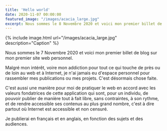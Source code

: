 ```yaml
---
title: 'Hello world'
date: 2020-11-07 00:00:00
featured_image: "/images/acacia_large.jpg"
excerpt: Nous sommes le 8 Novembre 2020 et voici mon premier billet de blog.
---
```


{% include image.html url="/images/acacia_large.jpg" description="Caption" %}

Nous sommes le 7 Novembre 2020 et voici mon premier billet de blog sur mon premier site web personnel.

Malgré mon intérêt, voire mon addiction pour tout ce qui touche de près ou de loin au web et à Internet, je n'ai jamais eu d'espace personnel pour rassembler mes publications ou mes projets. C'est désormais chose faite.

C'est aussi une manière pour moi de pratiquer le web en accord avec les valeurs fondatrices de cette application qui sont, pour un individu, de pouvoir publier de manière tout à fait libre, sans contraintes, à son rythme, et de rendre accessible ses contenus au plus grand nombre, c'est à dire partout où Internet est accessible et non censuré.

Je publierai en français et en anglais, en fonction des sujets et des audiences.
